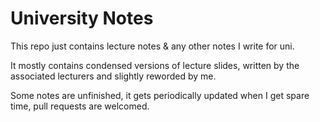 # University Notes

This repo just contains lecture notes & any other notes I write for uni.

It mostly contains condensed versions of lecture slides, written by the associated lecturers and slightly reworded by me. 

Some notes are unfinished, it gets periodically updated when I get spare time, pull requests are welcomed. 
